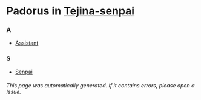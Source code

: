 # Padorus in [Tejina-senpai](https://myanimelist.net/manga/97292/Tejina-senpai)

### A
* [Assistant](https://github.com/shadow578/Project-Padoru/blob/master/table-of-contents/characters/Assistant.md)

### S
* [Senpai](https://github.com/shadow578/Project-Padoru/blob/master/table-of-contents/characters/Senpai.md)

###### This page was automatically generated. If it contains errors, please open a Issue.
